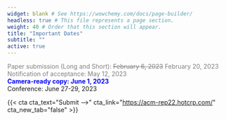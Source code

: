 ```yaml
---
widget: blank # See https://wowchemy.com/docs/page-builder/
headless: true # This file represents a page section.
weight: 40 # Order that this section will appear.
title: "Important Dates"
subtitle: ""
active: true
---
```


<span style=color:grey>Paper submission (Long and Short):  ~~February 6, 2023~~ February 20, 2023</span>  
<span style=color:grey>Notification of acceptance:  May 12, 2023</span>  
<span style=color:blue;font-weight:bold>Camera-ready copy:  June 1, 2023</span>  
Conference:  June 27-29, 2023  

{{< cta cta_text="Submit -->" cta_link="https://acm-rep22.hotcrp.com/" cta_new_tab="false" >}}
